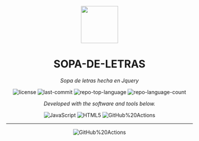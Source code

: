 <p align="center">
  <img src="https://github.com/jorgedipra/Sopa-de-Letras/assets/2782138/f11eb166-86e2-4945-991d-a5c8bba4a94f" width="100" />
</p>
<p align="center">
    <h1 align="center">SOPA-DE-LETRAS</h1>
</p>
<p align="center">
    <em>Sopa de letras hecha en Jquery</em>
</p>
<p align="center">
	<img src="https://img.shields.io/github/license/jorgedipra/Sopa-de-Letras?style=flat&color=0080ff" alt="license">
	<img src="https://img.shields.io/github/last-commit/jorgedipra/Sopa-de-Letras?style=flat&logo=git&logoColor=white&color=0080ff" alt="last-commit">
	<img src="https://img.shields.io/github/languages/top/jorgedipra/Sopa-de-Letras?style=flat&color=0080ff" alt="repo-top-language">
	<img src="https://img.shields.io/github/languages/count/jorgedipra/Sopa-de-Letras?style=flat&color=0080ff" alt="repo-language-count">
<p>
<p align="center">
		<em>Developed with the software and tools below.</em>
</p>
<p align="center">
	<img src="https://img.shields.io/badge/JavaScript-F7DF1E.svg?style=flat&logo=JavaScript&logoColor=black" alt="JavaScript">
	<img src="https://img.shields.io/badge/HTML5-E34F26.svg?style=flat&logo=HTML5&logoColor=white" alt="HTML5">
	<img src="https://img.shields.io/badge/GitHub%20Actions-2088FF.svg?style=flat&logo=GitHub-Actions&logoColor=white" alt="GitHub%20Actions">
</p>
<hr>
<p align="center">
<img src="https://github.com/jorgedipra/Sopa-de-Letras/assets/2782138/c77098c3-9033-4426-88bb-b59755f7c150" alt="GitHub%20Actions">
</p>
